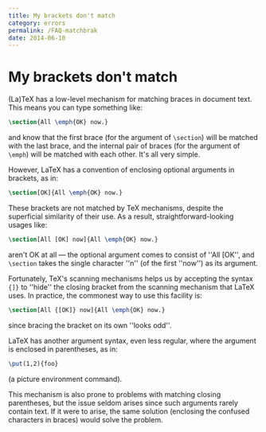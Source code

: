 ```yaml
---
title: My brackets don't match
category: errors
permalink: /FAQ-matchbrak
date: 2014-06-10
---
```


# My brackets don't match

(La)TeX has a low-level mechanism for matching braces in document
text.  This means you can type something like:
```latex
\section{All \emph{OK} now.}
```
and know that the first brace (for the argument of `\section`) will
be matched with the last brace, and the internal pair of braces (for
the argument of `\emph`) will be matched with each other.  It's all
very simple.

However, LaTeX has a convention of enclosing optional arguments in
brackets, as in:
```latex
\section[OK]{All \emph{OK} now.}
```
These brackets are not matched by TeX mechanisms, despite the
superficial similarity of their use.  As a result,
straightforward-looking usages like:
```latex
\section[All [OK] now]{All \emph{OK} now.}
```
aren't OK at all&nbsp;&mdash; the optional argument comes to consist of
''All [OK'', and `\section` takes the single character ''n'' (of
the first ''now'') as its argument.

Fortunately, TeX's scanning mechanisms helps us by accepting the
syntax `{]}` to ''hide'' the closing bracket from the
scanning mechanism that LaTeX uses.  In practice, the commonest way
to use this facility is:
```latex
\section[All {[OK]} now]{All \emph{OK} now.}
```
since bracing the bracket on its own ''looks odd''.

LaTeX has another argument syntax, even less regular, where the
argument is enclosed in parentheses, as in:
```latex
\put(1,2){foo}
```
(a picture environment command).

This mechanism is also prone to problems with matching closing
parentheses, but the issue seldom arises since such arguments rarely
contain text.  If it were to arise, the same solution (enclosing the
confused characters in braces) would solve the problem.


